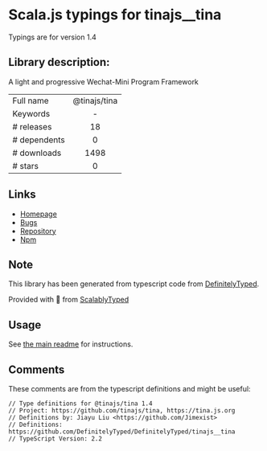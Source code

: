 
# Scala.js typings for tinajs__tina

Typings are for version 1.4

## Library description:
A light and progressive Wechat-Mini Program Framework

|                    |                 |
| ------------------ | :-------------: |
| Full name          | @tinajs/tina |
| Keywords           | - |
| # releases         | 18 |
| # dependents       | 0 |
| # downloads        | 1498 |
| # stars            | 0 |

## Links
- [Homepage](https://tina.js.org)
- [Bugs](https://github.com/tinajs/tina/issues)
- [Repository](https://github.com/tinajs/tina)
- [Npm](https://www.npmjs.com/package/%40tinajs%2Ftina)
    


## Note
This library has been generated from typescript code from [DefinitelyTyped](https://definitelytyped.org).

Provided with :purple_heart: from [ScalablyTyped](https://github.com/oyvindberg/ScalablyTyped)

## Usage
See [the main readme](../../readme.md) for instructions.

## Comments

These comments are from the typescript definitions and might be useful:
```
// Type definitions for @tinajs/tina 1.4
// Project: https://github.com/tinajs/tina, https://tina.js.org
// Definitions by: Jiayu Liu <https://github.com/Jimexist>
// Definitions: https://github.com/DefinitelyTyped/DefinitelyTyped/tinajs__tina
// TypeScript Version: 2.2

```

